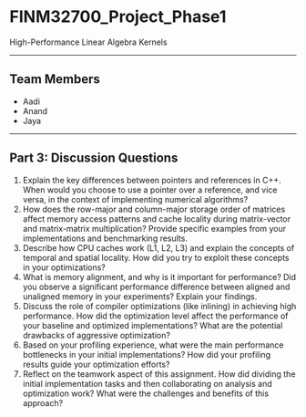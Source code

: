 # FINM32700_Project_Phase1
High-Performance Linear Algebra Kernels

---

## Team Members
- Aadi
- Anand
- Jaya

---


## Part 3: Discussion Questions 
1. Explain the key differences between pointers and references in C++. When would you choose to use a pointer over a reference, and vice versa, in the context of implementing numerical algorithms?
2. How does the row-major and column-major storage order of matrices affect memory access patterns and cache locality during matrix-vector and matrix-matrix multiplication? Provide specific examples from your implementations and benchmarking results.
3. Describe how CPU caches work (L1, L2, L3) and explain the concepts of temporal and spatial locality. How did you try to exploit these concepts in your optimizations?
4. What is memory alignment, and why is it important for performance? Did you observe a significant performance difference between aligned and unaligned memory in your experiments? Explain your findings.
5. Discuss the role of compiler optimizations (like inlining) in achieving high performance. How did the optimization level affect the performance of your baseline and optimized implementations? What are the potential drawbacks of aggressive optimization?
6. Based on your profiling experience, what were the main performance bottlenecks in your initial implementations? How did your profiling results guide your optimization efforts?
7. Reflect on the teamwork aspect of this assignment. How did dividing the initial implementation tasks and then collaborating on analysis and optimization work? What were the challenges and benefits of this approach?
